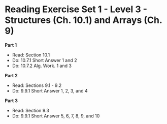 # Reading Exercise Set 1 - Level 3 - Structures (Ch. 10.1) and Arrays (Ch. 9)

**Part 1**  

- Read: Section 10.1
- Do: 10.7.1 Short Answer 1 and 2
- Do: 10.7.2 Alg. Work. 1 and 3


**Part 2**  

- Read: Sections 9.1 - 9.2
- Do: 9.9.1 Short Answer 1, 2, 3, and 4


**Part 3**  

- Read: Section 9.3
- Do: 9.9.1 Short Answer 5, 6, 7, 8, 9, and 10




	 
